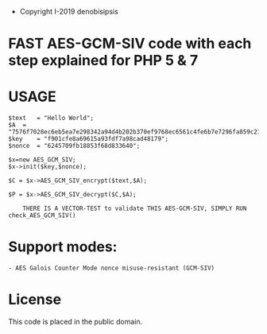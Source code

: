 *  Copyright I-2019 denobisipsis

# FAST AES-GCM-SIV code with each step explained for PHP 5 & 7

# USAGE 

	$text	= "Hello World";
	$A	= "7576f7028ec6eb5ea7e298342a94d4b202b370ef9768ec6561c4fe6b7e7296fa859c21";
	$key	= "f901cfe8a69615a93fdf7a98cad48179";
	$nonce	= "6245709fb18853f68d833640";
	
	$x=new AES_GCM_SIV;				
	$x->init($key,$nonce);
	
	$C = $x->AES_GCM_SIV_encrypt($text,$A);
	
	$P = $x->AES_GCM_SIV_decrypt($C,$A);

		THERE IS A VECTOR-TEST to validate THIS AES-GCM-SIV, SIMPLY RUN check_AES_GCM_SIV()

# Support modes:

	- AES Galois Counter Mode nonce misuse-resistant (GCM-SIV)
	
# License

This code is placed in the public domain.
